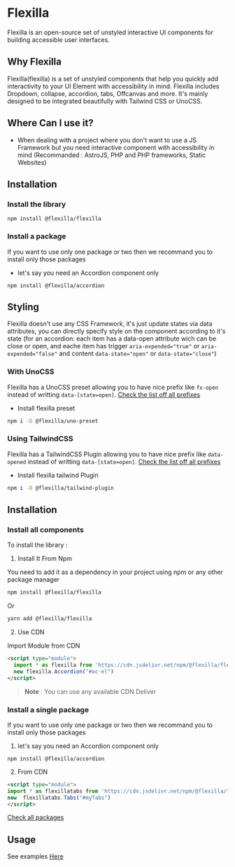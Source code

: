 # Flexilla

Flexilla is an open-source set of unstyled interactive UI components for building accessible user interfaces.

## Why Flexilla

Flexilla(flexilla) is a set of unstyled components  that help you quickly add interactivity to your UI Element with accessibility in mind. Flexilla includes Dropdown, collapse, accordion, tabs, Offcanvas and more. It's mainly designed to be integrated beautifully with Tailwind CSS or UnoCSS.


## Where Can I use it?

- When dealing with a project where you don't want to use a JS Framework but you need interactive component with accessibility in mind (Recommanded : AstroJS, PHP and PHP frameworks, Static Websites)


## Installation

### Install the library

```shell
npm install @flexilla/flexilla
```

### Install a package

If you want to use only one package or two then we recommand you to install only those packages

- let's say you need an Accordion component only

```shell
npm install @flexilla/accordion
```


## Styling

Flexilla doesn't use any CSS Framework, it's just update states via data attributes, you can directly specify style on the component according to it's state (for an accordion: each item has a data-open attribute wich can be close or open, and eache item has trigger `aria-expended="true"` or `aria-expended="false"` and content `data-state="open"` or `data-state="close"`) 


### With UnoCSS

Flexilla has a UnoCSS preset allowing you to have nice prefix like `fx-open` instead of writting `data-[state=open]`. [Check the list off all prefixes](https://flexilla-docs.vercel.app/docs/styling/uno-preset)

- Install flexilla preset 

```bash
npm i -D @flexilla/uno-preset
```

### Using TailwindCSS

Flexilla has a TailwindCSS Plugin allowing you to have nice prefix like `data-opened` instead of writting `data-[state=open]`. [Check the list off all prefixes](https://flexilla-docs.vercel.app/docs/styling/tailwind-plugin)

- Install flexilla tailwind Plugin

```bash
npm i -D @flexilla/tailwind-plugin
```


## Installation

### Install all components

To install the library :

1. Install It From Npm
   
You need to add it as a dependency in your project using npm or any other package manager

```bash
npm install @flexilla/flexilla
```
Or
```bash
yarn add @flexilla/flexilla
```

2. Use CDN

Import Module from CDN

```html
<script type="module">
  import * as flexilla from 'https://cdn.jsdelivr.net/npm/@flexilla/flexilla@latest/+esm';
  new flexilla.Accordion("#ac-el")
</script>
```

> **Note** : You can use any available CDN Deliver

### Install a single package

If you want to use only one package or two then we recommand you to install only those packages

1. let's say you need an Accordion component only

```shell
npm install @flexilla/accordion
```

2. From CDN
```html
<script type="module"> 
import * as flexillatabs from 'https://cdn.jsdelivr.net/npm/@flexilla/tabs@latest/+esm'
new  flexillatabs.Tabs("#myTabs")
</script>
```


[Check all packages](./../../packages/)

## Usage

See examples [Here](./../../examples/)